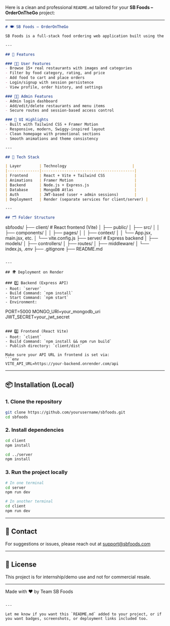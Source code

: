 Here is a clean and professional `README.md` tailored for your **SB Foods – OrderOnTheGo** project:

---

```markdown
# 🍽️ SB Foods – OrderOnTheGo

SB Foods is a full-stack food ordering web application built using the **MERN stack (MongoDB, Express, React, Node.js)**. It offers a seamless experience for users to browse restaurants, explore menus, add to cart, and place orders — all with a stylish modern UI and lightning-fast performance.

---

## 🚀 Features

### 🧑‍🍳 User Features
- Browse 15+ real restaurants with images and categories
- Filter by food category, rating, and price
- Add food to cart and place orders
- Login/signup with session persistence
- View profile, order history, and settings

### 👨‍💼 Admin Features
- Admin login dashboard
- Add/edit/delete restaurants and menu items
- Secure routes and session-based access control

### 🌟 UI Highlights
- Built with Tailwind CSS + Framer Motion
- Responsive, modern, Swiggy-inspired layout
- Clean homepage with promotional sections
- Smooth animations and theme consistency

---

## 🧾 Tech Stack

| Layer        | Technology                             |
|--------------|-----------------------------------------|
| Frontend     | React + Vite + Tailwind CSS             |
| Animations   | Framer Motion                           |
| Backend      | Node.js + Express.js                    |
| Database     | MongoDB Atlas                           |
| Auth         | JWT-based (user + admin sessions)       |
| Deployment   | Render (separate services for client/server) |

---

## 🗂️ Folder Structure

```

sbfoods/
├── client/           # React frontend (Vite)
│   ├── public/
│   ├── src/
│   │   ├── components/
│   │   ├── pages/
│   │   ├── context/
│   │   └── App.jsx, main.jsx, etc.
│   └── vite.config.js
├── server/           # Express backend
│   ├── models/
│   ├── controllers/
│   ├── routes/
│   ├── middleware/
│   └── index.js, .env
├── .gitignore
├── README.md

```

---

## 🌍 Deployment on Render

### 1️⃣ Backend (Express API)
- Root: `server`
- Build Command: `npm install`
- Start Command: `npm start`
- Environment:
```

PORT=5000
MONGO\_URI=your\_mongodb\_uri
JWT\_SECRET=your\_jwt\_secret

````

### 2️⃣ Frontend (React Vite)
- Root: `client`
- Build Command: `npm install && npm run build`
- Publish directory: `client/dist`

Make sure your API URL in frontend is set via:
```env
VITE_API_URL=https://your-backend.onrender.com/api
````

---

## 📦 Installation (Local)

### 1. Clone the repository

```bash
git clone https://github.com/yourusername/sbfoods.git
cd sbfoods
```

### 2. Install dependencies

```bash
cd client
npm install

cd ../server
npm install
```

### 3. Run the project locally

```bash
# In one terminal
cd server
npm run dev

# In another terminal
cd client
npm run dev
```

---

## 📧 Contact

For suggestions or issues, please reach out at [support@sbfoods.com](mailto:support@sbfoods.com)

---

## 🏁 License

This project is for internship/demo use and not for commercial resale.

---

Made with ❤️ by Team SB Foods

```

---

Let me know if you want this `README.md` added to your project, or if you want badges, screenshots, or deployment links included too.
```
